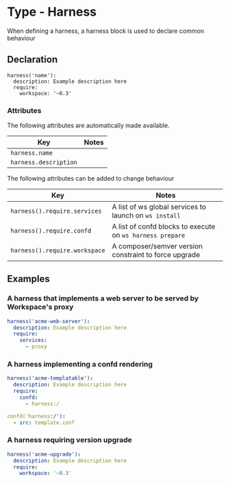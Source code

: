 # Type - Harness

When defining a harness, a harness block is used to declare common behaviour

## Declaration

```
harness('name'):
  description: Example description here
  require:
    workspace: '~0.3'
```

### Attributes

The following attributes are automatically made available.

|  Key                         |  Notes                                                         |
|------------------------------|----------------------------------------------------------------|
| `harness.name`               |                                                                |
| `harness.description`        |                                                                |

The following attributes can be added to change behaviour

|  Key                          |  Notes                                                        |
|-------------------------------|---------------------------------------------------------------|
| `harness().require.services`  | A list of ws global services to launch on `ws install`        |
| `harness().require.confd`     | A list of confd blocks to execute on `ws harness prepare`     |
| `harness().require.workspace` | A composer/semver version constraint to force upgrade         |

## Examples

### A harness that implements a web server to be served by Workspace's proxy

```yaml
harness('acme-web-server'):
  description: Example description here
  require:
    services:
      - proxy
```

### A harness implementing a confd rendering

```yaml
harness('acme-templatable'):
  description: Example description here
  require:
    confd:
      - harness:/

confd('harness:/'):
  - src: template.conf
```

### A harness requiring version upgrade
```yaml
harness('acme-upgrade'):
  description: Example description here
  require:
    workspace: '~0.3'
```
